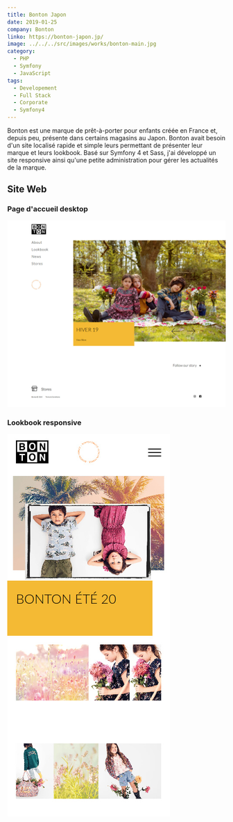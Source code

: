 ```yaml
---
title: Bonton Japon
date: 2019-01-25
company: Bonton
linko: https://bonton-japon.jp/
image: ../../../src/images/works/bonton-main.jpg
category:
  - PHP
  - Symfony
  - JavaScript
tags:
  - Developement
  - Full Stack
  - Corporate
  - Symfony4
---
```


Bonton est une marque de prêt-à-porter pour enfants créée en France et, depuis peu, présente dans certains magasins au Japon. Bonton avait besoin d'un site localisé rapide et simple leurs permettant de présenter leur marque et leurs lookbook. Basé sur Symfony 4 et Sass, j'ai développé un site responsive ainsi qu'une petite administration pour gérer les actualités de la marque.

## Site Web

### Page d'accueil desktop

![Bonton accueil](./Bonton_01.jpg)

### Lookbook responsive

![Bonton Lookbook responsive](./bonton_02.jpg)
